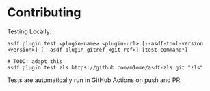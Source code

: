 # Contributing

Testing Locally:

```shell
asdf plugin test <plugin-name> <plugin-url> [--asdf-tool-version <version>] [--asdf-plugin-gitref <git-ref>] [test-command*]

# TODO: adapt this
asdf plugin test zls https://github.com/m1ome/asdf-zls.git "zls"
```

Tests are automatically run in GitHub Actions on push and PR.
